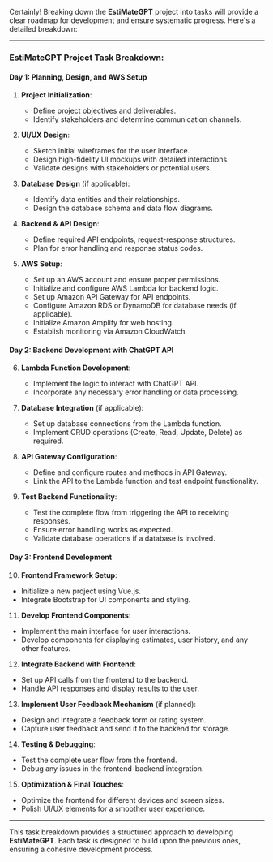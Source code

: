 Certainly! Breaking down the **EstiMateGPT** project into tasks will provide a clear roadmap for development and ensure systematic progress. Here's a detailed breakdown:

---

### **EstiMateGPT** Project Task Breakdown:

#### **Day 1: Planning, Design, and AWS Setup**

1. **Project Initialization**:
   - Define project objectives and deliverables.
   - Identify stakeholders and determine communication channels.

2. **UI/UX Design**:
   - Sketch initial wireframes for the user interface.
   - Design high-fidelity UI mockups with detailed interactions.
   - Validate designs with stakeholders or potential users.

3. **Database Design** (if applicable):
   - Identify data entities and their relationships.
   - Design the database schema and data flow diagrams.

4. **Backend & API Design**:
   - Define required API endpoints, request-response structures.
   - Plan for error handling and response status codes.

5. **AWS Setup**:
   - Set up an AWS account and ensure proper permissions.
   - Initialize and configure AWS Lambda for backend logic.
   - Set up Amazon API Gateway for API endpoints.
   - Configure Amazon RDS or DynamoDB for database needs (if applicable).
   - Initialize Amazon Amplify for web hosting.
   - Establish monitoring via Amazon CloudWatch.

#### **Day 2: Backend Development with ChatGPT API**

6. **Lambda Function Development**:
   - Implement the logic to interact with ChatGPT API.
   - Incorporate any necessary error handling or data processing.

7. **Database Integration** (if applicable):
   - Set up database connections from the Lambda function.
   - Implement CRUD operations (Create, Read, Update, Delete) as required.

8. **API Gateway Configuration**:
   - Define and configure routes and methods in API Gateway.
   - Link the API to the Lambda function and test endpoint functionality.

9. **Test Backend Functionality**:
   - Test the complete flow from triggering the API to receiving responses.
   - Ensure error handling works as expected.
   - Validate database operations if a database is involved.

#### **Day 3: Frontend Development**

10. **Frontend Framework Setup**:
   - Initialize a new project using Vue.js.
   - Integrate Bootstrap for UI components and styling.

11. **Develop Frontend Components**:
   - Implement the main interface for user interactions.
   - Develop components for displaying estimates, user history, and any other features.

12. **Integrate Backend with Frontend**:
   - Set up API calls from the frontend to the backend.
   - Handle API responses and display results to the user.

13. **Implement User Feedback Mechanism** (if planned):
   - Design and integrate a feedback form or rating system.
   - Capture user feedback and send it to the backend for storage.

14. **Testing & Debugging**:
   - Test the complete user flow from the frontend.
   - Debug any issues in the frontend-backend integration.

15. **Optimization & Final Touches**:
   - Optimize the frontend for different devices and screen sizes.
   - Polish UI/UX elements for a smoother user experience.

---

This task breakdown provides a structured approach to developing **EstiMateGPT**. Each task is designed to build upon the previous ones, ensuring a cohesive development process.